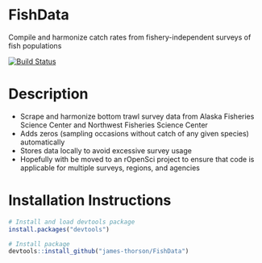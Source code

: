 # FishData
Compile and harmonize catch rates from fishery-independent surveys of fish populations

[![Build Status](https://travis-ci.org/James-Thorson/FishData.svg?branch=master)](https://travis-ci.org/James-Thorson/FishData)

# Description
* Scrape and harmonize bottom trawl survey data from Alaska Fisheries Science Center and Northwest Fisheries Science Center
* Adds zeros (sampling occasions without catch of any given species) automatically
* Stores data locally to avoid excessive survey usage
* Hopefully with be moved to an rOpenSci project to ensure that code is applicable for multiple surveys, regions, and agencies

# Installation Instructions

```R
# Install and load devtools package
install.packages("devtools")

# Install package
devtools::install_github("james-thorson/FishData")
```
